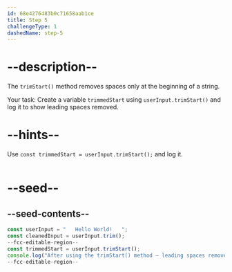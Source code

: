 ```yaml
---
id: 68e4276483b0c71658aab1ce
title: Step 5
challengeType: 1
dashedName: step-5
---
```


# --description--

The `trimStart()` method removes spaces only at the beginning of a string.  

Your task: Create a variable `trimmedStart` using `userInput.trimStart()` and log it to show leading spaces removed.

# --hints--

Use `const trimmedStart = userInput.trimStart();` and log it.

```js
```

# --seed--

## --seed-contents--

```js
const userInput = "   Hello World!   ";
const cleanedInput = userInput.trim();
--fcc-editable-region--
const trimmedStart = userInput.trimStart();
console.log("After using the trimStart() method — leading spaces removed:", trimmedStart);
--fcc-editable-region--
```
